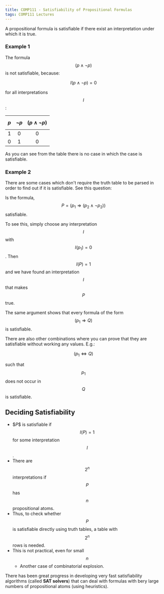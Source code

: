 ```yaml
---
title: COMP111 - Satisfiability of Propositional Formulas
tags: COMP111 Lectures
---
```

A propositional formula is satisfiable if there exist an interpretation under which it is true.

### Example 1
The formula $$(p\wedge\neg p)$$ is not satisfiable, because:

$$I(p\wedge\neg p)=0$$

for all interpretations $$I$$:

| $$p$$ | $$\neg p$$ | $$(p\wedge\neg p)$$ |
| :-: | :-: | :-: |
| 1 | 0 | 0 |
| 0 | 1 | 0 |

As you can see from the table there is no case in which the case is satisfiable. 

### Example 2
There are some cases which don't require the truth table to be parsed in order to find out if it is satisfiable. See this question:

Is the formula, $$P=(p_1\Rightarrow(p_2\wedge\neg p_2))$$ satisfiable.

To see this, simply choose any interpretation $$I$$ with $$I(p_1)=0$$. Then $$I(P)=1$$ and we have found an interpretation $$I$$ that makes $$P$$ true.

The same argument shows that every formula of the form $$(p_1\Rightarrow Q)$$ is satisfiable.

There are also other combinations where you can prove that they are satisfiable without working any values. E.g.:

$$(p_1\Leftrightarrow Q)$$

such that $$p_1$$ does not occur in $$Q$$ is satisfiable.

## Deciding Satisfiability 
* \$$P$$ is satisfiable if $$I(P)=1$$ for some interpretation $$I$$.
* There are $$2^n$$ interpretations if $$P$$ has $$n$$ propositional atoms.
* Thus, to check whether $$P$$ is satisfiable directly using truth tables, a table with $$2^n$$ rows is needed.
* This is not practical, even for small $$n$$
	* Another case of combinatorial explosion.

There has been great progress in developing very fast satisfiability algorithms (called **SAT solvers**) that can deal with formulas with bery large numbers of propositional atoms (using heuristics).